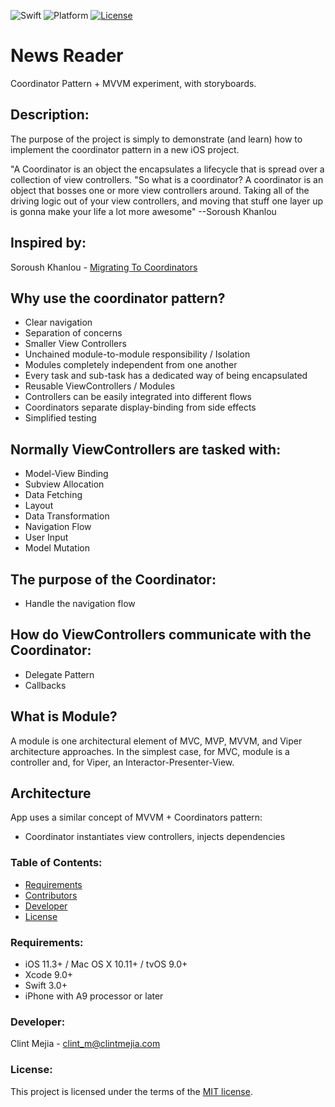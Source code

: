 ![Swift](https://img.shields.io/badge/Swift-4.2-orange.svg)
![Platform](https://img.shields.io/badge/platform-iOS-lightgrey.svg)
[![License](https://img.shields.io/badge/license-mit-blue.svg)](https://doge.mit-license.org)

# News Reader

Coordinator Pattern + MVVM experiment, with storyboards.

## Description:

The purpose of the project is simply to demonstrate (and learn) how to implement the coordinator pattern in a new iOS project. 

"A Coordinator is an object the encapsulates a lifecycle that is spread over a collection of view controllers. "So what is a coordinator? A coordinator is an object that bosses one or more view controllers around. Taking all of the driving logic out of your view controllers, and moving that stuff one layer up is gonna make your life a lot more awesome" --Soroush Khanlou

## Inspired by:

Soroush Khanlou - [Migrating To Coordinators](http://khanlou.com/2017/04/migrating-to-coordinators/)

## Why use the coordinator pattern?

- Clear navigation
- Separation of concerns
- Smaller View Controllers
- Unchained module-to-module responsibility / Isolation
- Modules completely independent from one another
- Every task and sub-task has a dedicated way of being encapsulated
- Reusable ViewControllers / Modules
- Controllers can be easily integrated into different flows
- Coordinators separate display-binding from side effects
- Simplified testing

## Normally ViewControllers are tasked with:

- Model-View Binding
- Subview Allocation
- Data Fetching
- Layout
- Data Transformation
- Navigation Flow
- User Input
- Model Mutation

## The purpose of the Coordinator:

- Handle the navigation flow

## How do ViewControllers communicate with the Coordinator:

- Delegate Pattern
- Callbacks

## What is Module?

A module is one architectural element of MVC, MVP, MVVM, and Viper architecture approaches. In the simplest case, for MVC, module is a controller and, for Viper, an Interactor-Presenter-View.

## Architecture

App uses a similar concept of MVVM + Coordinators pattern:

- Coordinator instantiates view controllers, injects dependencies

### Table of Contents:
- [Requirements](#requirements)
- [Contributors](#contributors)
- [Developer](#developer)
- [License](#license)

### Requirements:

* iOS 11.3+ / Mac OS X 10.11+ / tvOS 9.0+
* Xcode 9.0+
* Swift 3.0+
* iPhone with A9 processor or later

### Developer:

Clint Mejia - [clint_m@clintmejia.com](clint_m@clintmejia.com)


### License:

This project is licensed under the terms of the [MIT license](https://opensource.org/licenses/MIT).
